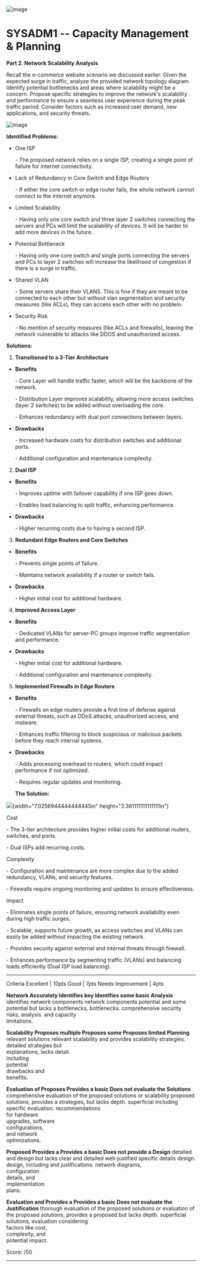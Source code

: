 ![image](https://github.com/user-attachments/assets/2105a9a4-4d9a-4578-a5eb-2133d5a07e37)


# SYSADM1 -- Capacity Management & Planning

**Part 2. Network Scalability Analysis**

Recall the e-commerce website scenario we discussed earlier. Given the
expected surge in traffic, analyze the provided network topology
diagram. Identify potential bottlenecks and areas where scalability
might be a concern. Propose specific strategies to improve the
network\'s scalability and performance to ensure a seamless user
experience during the peak traffic period. Consider factors such as
increased user demand, new applications, and security threats.

![image](https://github.com/user-attachments/assets/7939aca9-7682-44f0-9ed8-e55635f1ce7f)


**Identified Problems:**

-   One ISP

    \- The proposed network relies on a single ISP, creating a single
    point of failure for internet connectivity.

-   Lack of Redundancy in Core Switch and Edge Routers

    \- If either the core switch or edge router fails, the whole network
    cannot connect to the internet anymore.

-   Limited Scalability

    \- Having only one core switch and three layer 2 switches connecting
    the servers and PCs will limit the scalability of devices. It will
    be harder to add more devices in the future.

-   Potential Bottleneck

    \- Having only one core switch and single ports connecting the
    servers and PCs to layer 2 switches will increase the likelihood of
    congestion if there is a surge in traffic.

-   Shared VLAN

    \- Some servers share their VLANS. This is fine if they are meant to
    be connected to each other but without vlan segmentation and
    security measures (like ACLs), they can access each other with no
    problem.

-   Security Risk

    \- No mention of security measures (like ACLs and firewalls),
    leaving the network vulnerable to attacks like DDOS and unauthorized
    access.

**Solutions:**

1.  **Transitioned to a 3-Tier Architecture**

-   **Benefits**

    \- Core Layer will handle traffic faster, which will be the backbone
    of the network.

    \- Distribution Layer improves scalability, allowing more access
    switches (layer 2 switches) to be added without overloading the
    core.

    \- Enhances redundancy with dual port connections between layers.

-   **Drawbacks**

    \- Increased hardware costs for distribution switches and additional
    ports.

    \- Additional configuration and maintenance complexity.

2.  **Dual ISP**

-   **Benefits**

    \- Improves uptime with failover capability if one ISP goes down.

    \- Enables load balancing to split traffic, enhancing performance.

-   **Drawbacks**

    \- Higher recurring costs due to having a second ISP.

3.  **Redundant Edge Routers and Core Switches**

-   **Benefits**

    \- Prevents single points of failure.

    \- Maintains network availability if a router or switch fails.

-   **Drawbacks**

    \- Higher initial cost for additional hardware.

4.  **Improved Access Layer**

-   **Benefits**

    \- Dedicated VLANs for server-PC groups improve traffic segmentation
    and performance.

-   **Drawbacks**

    \- Higher initial cost for additional hardware.

    \- Additional configuration and maintenance complexity.

5.  **Implemented Firewalls in Edge Routers**

-   **Benefits**

    \- Firewalls on edge routers provide a first line of defense against
    external threats, such as DDoS attacks, unauthorized access, and
    malware.

    \- Enhances traffic filtering to block suspicious or malicious
    packets before they reach internal systems.

-   **Drawbacks**

    \- Adds processing overhead to routers, which could impact
    performance if not optimized.

    \- Requires regular updates and monitoring.

    **The Solution:**

![](vertopal_16db6510f2c04d86b7127b5d1b89e03e/media/image3.png){width="7.0256944444444445in"
height="3.361111111111111in"}

Cost

\- The 3-tier architecture provides higher initial costs for additional
routers, switches, and ports.

\- Dual ISPs add recurring costs.

Complexity

\- Configuration and maintenance are more complex due to the added
redundancy, VLANs, and security features.

\- Firewalls require ongoing monitoring and updates to ensure
effectiveness.

Impact

\- Eliminates single points of failure, ensuring network availability
even during high traffic surges.

\- Scalable, supports future growth, as access switches and VLANs can
easily be added without impacting the existing network.

\- Provides security against external and internal threats through
firewall.

\- Enhances performance by segmenting traffic (VLANs) and balancing
loads efficiently (Dual ISP load balancing).

  ----------------- ------------------ ------------------- ---------------------
  Criteria          Excellent \| 10pts Good \| 7pts        Needs Improvement \|
                                                           4pts

  **Network         Accurately         Identifies key      Identifies some basic
  Analysis**        identifies         network components  network components
                    potential          and some potential  but lacks a
                    bottlenecks,       bottlenecks.        comprehensive
                    security risks,                        analysis.
                    and capacity                           
                    limitations.                           

  **Scalability     Proposes multiple  Proposes some       Proposes limited
  Planning**        relevant solutions relevant            scalability
                    and provides       scalability         strategies.
                    detailed           strategies but      
                    explanations,      lacks detail.       
                    including                              
                    potential                              
                    drawbacks and                          
                    benefits.                              

  **Evaluation of   Proposes           Provides a basic    Does not evaluate the
  Solutions**       comprehensive      evaluation of the   proposed solutions or
                    scalability        proposed solutions, provides a
                    strategies,        but lacks depth.    superficial
                    including specific                     evaluation.
                    recommendations                        
                    for hardware                           
                    upgrades, software                     
                    configurations,                        
                    and network                            
                    optimizations.                         

  **Proposed        Provides a         Provides a basic    Does not provide a
  Design**          detailed and       design but lacks    clear and detailed
                    well-justified     specific details    design.
                    design, including  and justifications. 
                    network diagrams,                      
                    configuration                          
                    details, and                           
                    implementation                         
                    plans.                                 

  **Evaluation and  Provides a         Provides a basic    Does not evaluate the
  Justification**   thorough           evaluation of the   proposed solutions or
                    evaluation of the  proposed solutions, provides a
                    proposed           but lacks depth.    superficial
                    solutions,                             evaluation
                    considering                            
                    factors like cost,                     
                    complexity, and                        
                    potential impact.                      

  Score:                                                   /50
  ----------------- ------------------ ------------------- ---------------------
